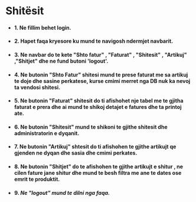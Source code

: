 # Shitësit
* #### 1. **Ne fillim behet login.**
* #### 2. **Hapet faqa kryesore ku mund te navigosh ndermjet navbarit.**
* #### 3. **Ne navbar do te kete "Shto fatur" , "Faturat" , "Shitesit" , "Artikuj" ,"Shitjet" dhe ne fund butoni 'logout'.**
* #### 4. **Ne butonin "Shto Fatur" shitesi mund te prese faturat me sa artikuj te doje dhe sasine perkatese, kurse cmimi merret nga DB nuk ka nevoj ta vendosi shitesi.**
* #### 5. **Ne butonin "Faturat" shitesit do ti afishohet nje tabel me te gjitha faturat e prera dhe ai mund te shikoj detajet e fatures dhe ta printoj ate.**
* #### 6. **Ne butonin "Shitesit" mund te shikoni te gjithe shitesit dhe administratorin e dyqanit.**
* #### 7. **Ne butonin "Artikuj" shtesit do ti afishohen te gjithe artikujt qe gjenden ne dyqan dhe sasia dhe cmimi perkates.**
* #### 8. **Ne butonin "Shitjet" do te afishohen te gjithe artikujt e shitur , ne cilen fature jane shitur dhe mund te besh filtra me ane te dates ose emrit te produktit.**
* #### 9. ***Ne "logout" mund te dilni nga faqa.***
